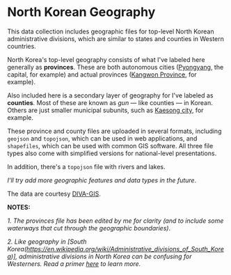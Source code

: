 # North Korean Geography

This data collection includes geographic files for top-level North Korean administrative divisions, which are similar to states and counties in Western countries. 

North Korea's top-level geography consists of what I've labeled here generally as **provinces**. These are both autonomous cities ([Pyongyang](https://en.wikipedia.org/wiki/Pyongyang), the capital, for example) and actual provinces ([Kangwon Province](https://en.wikipedia.org/wiki/Gangwon_Province,_South_Korea), for example). 

Also included here is a secondary layer of geography for I've labeled as **counties**. Most of these are known as *gun* — like counties — in Korean. Others are just smaller municipal subunits, such as [Kaesong city](https://en.wikipedia.org/wiki/Kaesong), for example. 

These province and county files are uploaded in several formats, including ```geojson``` and ```topojson```, which can be used in web applications, and ```shapefiles```, which can be used with common GIS software. All three file types also come with simplified versions for national-level presentations. 

In addition, there's a ```topojson``` file with rivers and lakes. 

*I'll try add more geographic features and data types in the future*. 

The data are courtesy [DIVA-GIS](http://www.diva-gis.org/datadown). 

**NOTES:** 

*1. The provinces file has been edited by me for clarity (and to include some waterways that cut through the geographic boundaries)*.

*2. Like geography in [South Korea(https://en.wikipedia.org/wiki/Administrative_divisions_of_South_Korea)], administrative divisions in North Korea can be confusing for Westerners. Read a primer [here](https://en.wikipedia.org/wiki/Administrative_divisions_of_North_Korea) to learn more.*